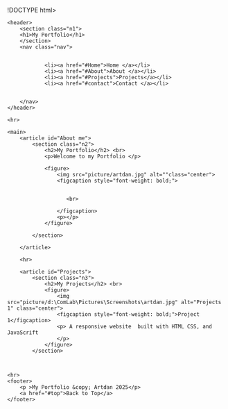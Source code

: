 !DOCTYPE html>
<html lang="en">
<head>
    <meta charset="UTF-8">
    <meta name="viewport" content="width=device-width, initial-scale=1.0">
    <title>My Online Store</title>
    <link rel="stylesheet" href="style/style.css">

</head>
<body>

    <header>
        <section class="n1">
        <h1>My Portfolio</h1>
        </section>
        <nav class="nav">
           
                
                <li><a href="#Home">Home </a></li>
                <li><a href="#About">About </a></li>
                <li><a href="#Projects">Projects</a></li>
                <li><a href="#contact">Contact </a></li>
            
    
        </nav>
    </header>

    <hr>

    <main>
        <article id="About me">
            <section class="n2">
                <h2>My Portfolio</h2> <br>
                <p>Welcome to my Portfolio </p>
                     
                <figure>
                    <img src="picture/artdan.jpg" alt=""class="center">
                    <figcaption style="font-weight: bold;">
                        

                       <br>

                    </figcaption>
                    <p></p>
                </figure>

            </section>

        </article>

        <hr>

        <article id="Projects">
            <section class="n3">
                <h2>My Projects</h2> <br>
                <figure>
                    <img src="picture/d:\ComLab\Pictures\Screenshots\artdan.jpg" alt="Projects 1" class="center">
                    <figcaption style="font-weight: bold;">Project 1</figcaption>
                    <p> A responsive website  built with HTML CSS, and JavaScrift
                    </p>
                </figure>
            </section>



    <hr>
    <footer>
        <p >My Portfolio &copy; Artdan 2025</p>
        <a href="#top">Back to Top</a>
    </footer>
    
</body>
</html>
